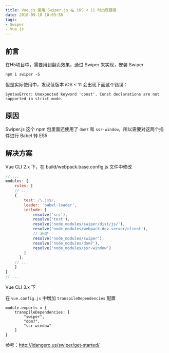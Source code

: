 ```yaml
---
title: Vue.js 使用 Swiper.js 在 iOS < 11 时出现错误
date: 2018-09-10 10:03:58
tags:
- Swiper
- Vue.js
---
```

## 前言
在H5项目中，需要用到翻页效果，通过 Swiper 来实现，安装 Swiper

```
npm i swiper -S
```

但是实际使用中，发现低版本 iOS < 11 会出现下面这个错误：

```
SyntaxError: Unexpected keyword 'const'. Const declarations are not supported in strict mode.
```

## 原因

Swiper.js 这个 npm 包里面还使用了 `dom7` 和 `ssr-window`，所以需要对这两个插件进行 Babel 转 ES5


## 解决方案

Vue CLI 2.x 下，在 build/webpack.base.config.js 文件中修改

```javascript
// ...
modules: {
    rules: [
    // ...
    {
        test: /\.js$/,
        loader: 'babel-loader',
        include: [
            resolve('src'), 
            resolve('test'),
            resolve('node_modules/swiper/dist/js/'),
            resolve('node_modules/webpack-dev-server/client'),
            // 新增
            resolve('node_modules/swiper'),
            resolve('node_modules/dom7'),
            resolve('node_modules/ssr-window')
        ]
      },
    // ...
    ]
}
// ...
```

Vue CLI 3.x 下

在 `vue.config.js` 中增加 `transpileDependencies` 配置

```
module.exports = {
    transpileDependencies: [
        "swiper",
        "dom7",
        "ssr-window"
    ]
}

```

参考：http://idangero.us/swiper/get-started/